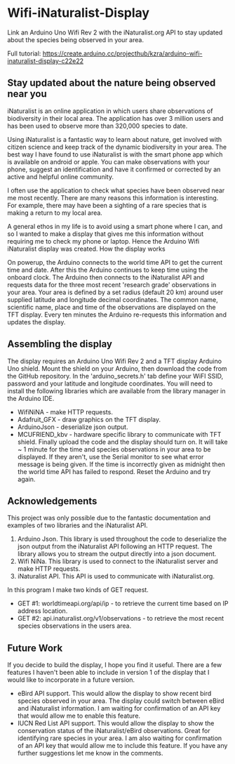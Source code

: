 # Wifi-iNaturalist-Display
Link an Arduino Uno Wifi Rev 2 with the iNaturalist.org API to stay updated about the species being observed in your area.

Full tutorial: https://create.arduino.cc/projecthub/kzra/arduino-wifi-inaturalist-display-c22e22

## Stay updated about the nature being observed near you 
iNaturalist is an online application in which users share observations of biodiversity in their local area. The application has over 3 million users and has been used to observe more than 320,000 species to date. 

Using iNaturalist is a fantastic way to learn about nature, get involved with citizen science and keep track of the dynamic biodiversity in your area. The best way I have found to use iNaturalist is with the smart phone app which is available on android or apple. You can make observations with your phone, suggest an identification and have it confirmed or corrected by an active and helpful online community.

I often use the application to check what species have been observed near me most recently. There are many reasons this information is interesting. For example, there may have been a sighting of a rare species that is making a return to my local area. 

A general ethos in my life is to avoid using a smart phone where I can, and so I wanted to make a display that gives me this information without requiring me to check my phone or laptop. Hence the Arduino Wifi iNaturalist display was created. 
How the display works 

On powerup, the Arduino connects to the world time API to get the current time and date. After this the Arduino continues to keep time using the onboard clock. The Arduino then connects to the iNaturalist API and requests data for the three most recent 'research grade' observations in your area. Your area is defined by a set radius (default 20 km) around user supplied latitude and longitude decimal coordinates. The common name, scientific name, place and time of the observations are displayed on the TFT display. Every ten minutes the Arduino re-requests this information and updates the display. 

## Assembling the display 
The display requires an Arduino Uno Wifi Rev 2 and a TFT display Arduino Uno shield. Mount the shield on your Arduino, then download the code from the GitHub repository. In the 'arduino_secrets.h' tab define your WiFI SSID, password and your latitude and longitude coordinates. You will need to install the following libraries which are available from the library manager in the Arduino IDE. 
* WifiNiNA - make HTTP requests.
* Adafruit_GFX - draw graphics on the TFT display.
* ArduinoJson - deserialize json output.
* MCUFRIEND_kbv - hardware specific library to communicate with TFT shield.
Finally upload the code and the display should turn on. It will take ~ 1 minute for the time and species observations in your area to be displayed. If they aren't, use the Serial monitor to see what error message is being given. If the time is incorrectly given as midnight then the world time API has failed to respond. Reset the Arduino and try again. 

## Acknowledgements
This project was only possible due to the fantastic documentation and examples of two libraries and the iNaturalist API.
1. Arduino Json. This library is used throughout the code to deserialize the json output from the iNaturalist API following an HTTP request. The library allows you to stream the output directly into a json document. 
2. Wifi NiNa. This library is used to connect to the iNaturalist server and make HTTP requests. 
3. iNaturalist API. This API is used to communicate with iNaturalist.org.

In this program I make two kinds of GET request. 
* GET #1: worldtimeapi.org/api/ip - to retrieve the current time based on IP address location. 
* GET #2: api.inaturalist.org/v1/observations - to retrieve the most recent species observations in the users area. 

## Future Work
If you decide to build the display, I hope you find it useful. There are a few features I haven't been able to include in version 1 of the display that I would like to incorporate in a future version. 
* eBird API support. This would allow the display to show recent bird species observed in your area. The display could switch between eBird and iNaturalist information. I am waiting for confirmation of an API key that would allow me to enable this feature. 
* IUCN Red List API support. This would allow the display to show the conservation status of the iNaturalist/eBird observations. Great for identifying rare species in your area. I am also waiting for confirmation of an API key that would allow me to include this feature. 
If you have any further suggestions let me know in the comments. 
